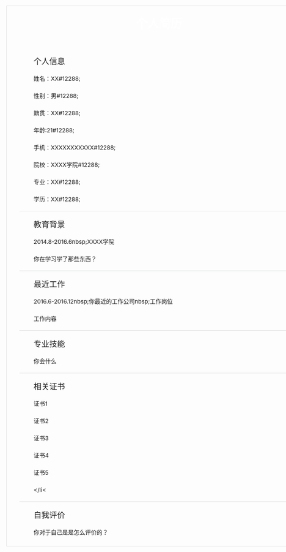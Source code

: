 <!DOCTYPE html>

<html>

<head>

<title>个人简历</title>

<meta charset=UTF-8 />

<style type=text/css>

*{

margin: 0;

padding: 0;

border: none;

font-size: 12px;

}

#jianil{

width: 797px;

margin: 0 auto;

border: solid 1px #DCDDDF;

}

#jianil .one{

background: url(images/toubu.png);

width: 797px;

height: 90px;

font-size: 30px;

color: white;

font-weight: bold;

text-align: center;

margin-bottom: 0;

line-height: 90px;

}

#jianil ul{

width: 771px;

margin-left: 13px;

margin-top: 40px;

}

#jianil ul li{

font-size: 20.5px;

background: url(images/tubia.png) no-repeat;

list-style: none;

text-indent:1.8em;

line-height: 30px;

margin-bottom: 20px;

border-bottom: 1px solid #DCDDDF;

}

#jianil ul li.none1{

border-bottom: none;

}

#jianil ul li p{

font-size: 15px;

}

</style>

</head>

<body>

<div id="jianil">

<div class=one>个人简历</div>

<ul>

<li>个人信息

<p>

姓名：XX#12288;

性别：男#12288;

籍贯：XX#12288;

年龄:21#12288;

</p>

<p>

手机：XXXXXXXXXXX#12288;

院校：XXXX学院#12288;

专业：XX#12288;

学历：XX#12288;

</p>

</li>

<li>教育背景

<p>

2014.8-2016.6nbsp;XXXX学院

</p>

<p>

你在学习学了那些东西？

</p>

</li>

<li>最近工作

<p>

2016.6-2016.12nbsp;你最近的工作公司nbsp;工作岗位

</p>

<p>

工作内容

</p>

</li>

<li>专业技能

<p>

你会什么

</p>

</li>

<li>相关证书

<p>证书1</p>

<p>证书2</p>

<p>证书3</p>

<p>证书4</p>

<p>证书5</p>

</li<

<li class=none1>自我评价

<p>

你对于自己是是怎么评价的？

</p>

</li>

</ul>

</div>

</body>

</html>
